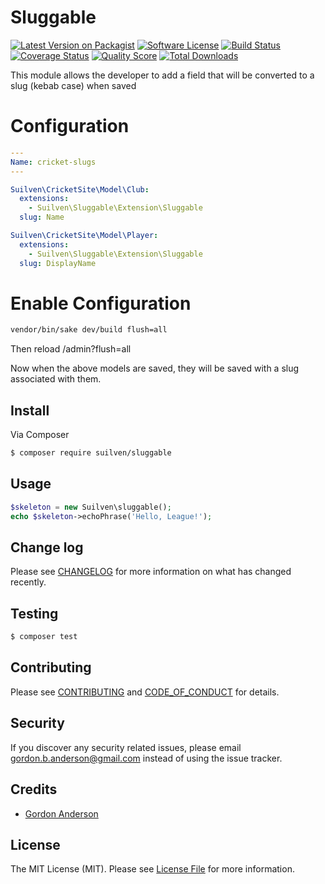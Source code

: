 # Sluggable

[![Latest Version on Packagist][ico-version]][link-packagist]
[![Software License][ico-license]](LICENSE.md)
[![Build Status][ico-travis]][link-travis]
[![Coverage Status][ico-scrutinizer]][link-scrutinizer]
[![Quality Score][ico-code-quality]][link-code-quality]
[![Total Downloads][ico-downloads]][link-downloads]

This module allows the developer to add a field that will be converted to a slug (kebab case) when saved

# Configuration
```yml
---
Name: cricket-slugs
---

Suilven\CricketSite\Model\Club:
  extensions:
    - Suilven\Sluggable\Extension\Sluggable
  slug: Name

Suilven\CricketSite\Model\Player:
  extensions:
    - Suilven\Sluggable\Extension\Sluggable
  slug: DisplayName
```

# Enable Configuration
```bash
vendor/bin/sake dev/build flush=all
```
Then reload /admin?flush=all

Now when the above models are saved, they will be saved with a slug associated with them.



## Install

Via Composer

``` bash
$ composer require suilven/sluggable
```

## Usage

``` php
$skeleton = new Suilven\sluggable();
echo $skeleton->echoPhrase('Hello, League!');
```

## Change log

Please see [CHANGELOG](CHANGELOG.md) for more information on what has changed recently.

## Testing

``` bash
$ composer test
```

## Contributing

Please see [CONTRIBUTING](CONTRIBUTING.md) and [CODE_OF_CONDUCT](CODE_OF_CONDUCT.md) for details.

## Security

If you discover any security related issues, please email gordon.b.anderson@gmail.com instead of using the issue tracker.

## Credits

- [Gordon Anderson][link-author]

## License

The MIT License (MIT). Please see [License File](LICENSE.md) for more information.

[ico-version]: https://img.shields.io/packagist/v/suilven/sluggable.svg?style=flat-square
[ico-license]: https://img.shields.io/badge/license-MIT-brightgreen.svg?style=flat-square
[ico-travis]: https://img.shields.io/travis/suilven/sluggable/master.svg?style=flat-square
[ico-scrutinizer]: https://img.shields.io/scrutinizer/coverage/g/suilven/sluggable.svg?style=flat-square
[ico-code-quality]: https://img.shields.io/scrutinizer/g/suilven/sluggable.svg?style=flat-square
[ico-downloads]: https://img.shields.io/packagist/dt/suilven/sluggable.svg?style=flat-square

[link-packagist]: https://packagist.org/packages/suilven/sluggable
[link-travis]: https://travis-ci.org/suilven/sluggable
[link-scrutinizer]: https://scrutinizer-ci.com/g/suilven/sluggable/code-structure
[link-code-quality]: https://scrutinizer-ci.com/g/suilven/sluggable
[link-downloads]: https://packagist.org/packages/suilven/sluggable
[link-author]: https://github.com/gordonbanderson
[link-contributors]: ../../contributors
